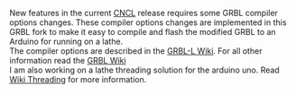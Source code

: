 New features in the current [CNCL](https://www.microsoft.com/store/apps/9P42TB5T697H) release requires some GRBL compiler options changes. These compiler options changes are implemented in this GRBL fork to make it easy to compile and flash the modified GRBL to an Arduino for running on a lathe.  
The compiler options are described in the [GRBL-L Wiki](https://github.com/HuubBuis/grbl-L/wiki). For all other information read the [GRBL Wiki](https://github.com/gnea/grbl/wiki)  
I am also working on a lathe threading solution for the arduino uno. Read [Wiki Threading](https://github.com/HuubBuis/grbl-L/wiki/Threading) for more information.  
